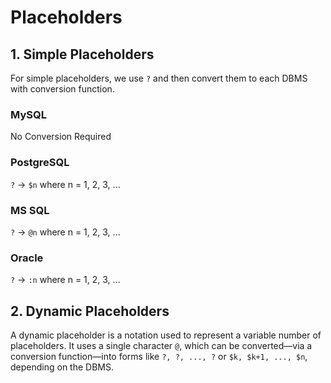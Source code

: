# Placeholders

## 1. Simple Placeholders
For simple placeholders, we use `?` and then convert them to each DBMS with conversion function.

### MySQL
No Conversion Required

### PostgreSQL
`?` -> `$n` where n = 1, 2, 3, ...

### MS SQL
`?` -> `@n` where n = 1, 2, 3, ...

### Oracle
`?` -> `:n` where n = 1, 2, 3, ...

## 2. Dynamic Placeholders
A dynamic placeholder is a notation used to represent a variable number of placeholders. It uses a single character `@`, which can be converted—via a conversion function—into forms like `?, ?, ..., ?` or `$k, $k+1, ..., $n`, depending on the DBMS.

